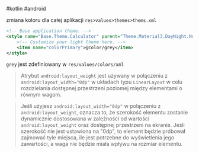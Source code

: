 #kotlin #android 

zmiana koloru dla całej aplikacji
`res>values>themes>thems.xml`

```xml
<!-- Base application theme. -->  
<style name="Base.Theme.Calculator" parent="Theme.Material3.DayNight.NoActionBar">  
    <!-- Customize your light theme here. -->  
    <item name="colorPrimary">@color/grey</item>  
</style>
```
`grey` jest zdefiniowany w `res/values/colors/xml`

>Atrybut `android:layout_weight` jest używany w połączeniu z `android:layout_width="0dp"` w układach typu `LinearLayout` w celu rozdzielania dostępnej przestrzeni poziomej między elementami o równym wagom.

> Jeśli użyjesz `android:layout_width="0dp"` w połączeniu z `android:layout_weight`, oznacza to, że szerokość elementu zostanie dynamicznie dostosowana w zależności od wartości `android:layout_weight` oraz dostępnej przestrzeni na ekranie. Jeśli szerokość nie jest ustawiona na "0dp", to element będzie próbował zajmować tyle miejsca, ile jest potrzebne do wyświetlenia jego zawartości, a waga nie będzie miała wpływu na rozmiar elementu.







